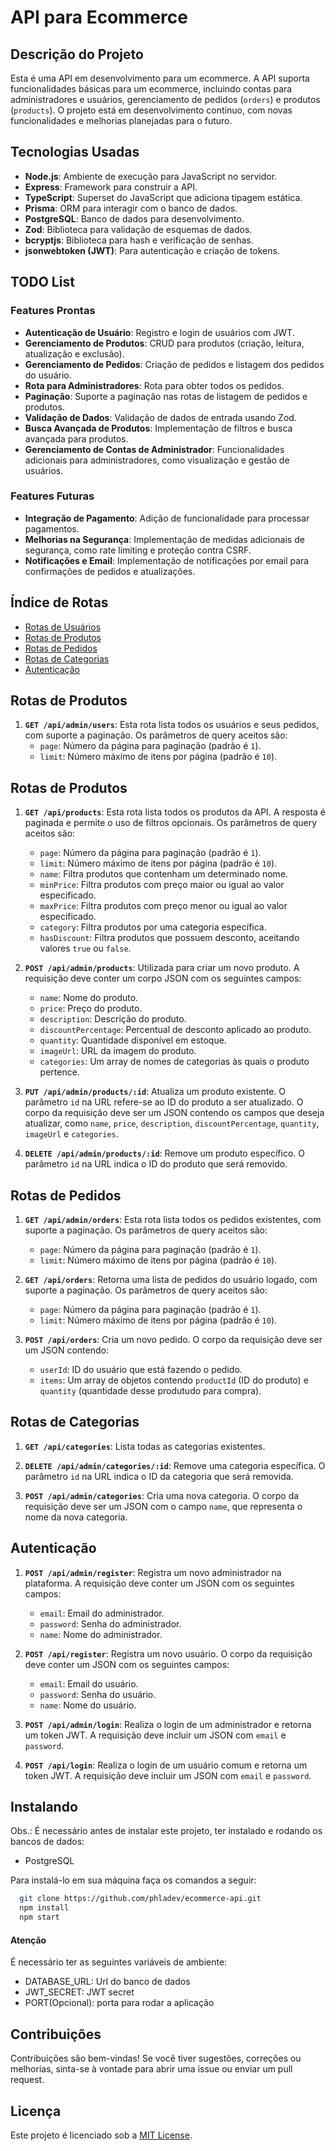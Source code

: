 # API para Ecommerce

## Descrição do Projeto

Esta é uma API em desenvolvimento para um ecommerce. A API suporta funcionalidades básicas para um ecommerce, incluindo contas para administradores e usuários, gerenciamento de pedidos (`orders`) e produtos (`products`). O projeto está em desenvolvimento contínuo, com novas funcionalidades e melhorias planejadas para o futuro.

## Tecnologias Usadas

- **Node.js**: Ambiente de execução para JavaScript no servidor.
- **Express**: Framework para construir a API.
- **TypeScript**: Superset do JavaScript que adiciona tipagem estática.
- **Prisma**: ORM para interagir com o banco de dados.
- **PostgreSQL**: Banco de dados para desenvolvimento.
- **Zod**: Biblioteca para validação de esquemas de dados.
- **bcryptjs**: Biblioteca para hash e verificação de senhas.
- **jsonwebtoken (JWT)**: Para autenticação e criação de tokens.

## TODO List

### Features Prontas

- **Autenticação de Usuário**: Registro e login de usuários com JWT.
- **Gerenciamento de Produtos**: CRUD para produtos (criação, leitura, atualização e exclusão).
- **Gerenciamento de Pedidos**: Criação de pedidos e listagem dos pedidos do usuário.
- **Rota para Administradores**: Rota para obter todos os pedidos.
- **Paginação**: Suporte a paginação nas rotas de listagem de pedidos e produtos.
- **Validação de Dados**: Validação de dados de entrada usando Zod.
- **Busca Avançada de Produtos**: Implementação de filtros e busca avançada para produtos.
- **Gerenciamento de Contas de Administrador**: Funcionalidades adicionais para administradores, como visualização e gestão de usuários.

### Features Futuras

- **Integração de Pagamento**: Adição de funcionalidade para processar pagamentos.
- **Melhorias na Segurança**: Implementação de medidas adicionais de segurança, como rate limiting e proteção contra CSRF.
- **Notificações e Email**: Implementação de notificações por email para confirmações de pedidos e atualizações.

## Índice de Rotas

- [Rotas de Usuários](#rotas-de-usuários)
- [Rotas de Produtos](#rotas-de-produtos)
- [Rotas de Pedidos](#rotas-de-pedidos)
- [Rotas de Categorias](#rotas-de-categorias)
- [Autenticação](#autenticação)

## Rotas de Produtos
1. **`GET /api/admin/users`**: Esta rota lista todos os usuários e seus pedidos, com suporte a paginação. Os parâmetros de query aceitos são:
   -   `page`: Número da página para paginação (padrão é `1`).
   -   `limit`: Número máximo de itens por página (padrão é `10`).


## Rotas de Produtos

1. **`GET /api/products`**: Esta rota lista todos os produtos da API. A resposta é paginada e permite o uso de filtros opcionais. Os parâmetros de query aceitos são:

   -   `page`: Número da página para paginação (padrão é `1`).
   -   `limit`: Número máximo de itens por página (padrão é `10`).
   -   `name`: Filtra produtos que contenham um determinado nome.
   -   `minPrice`: Filtra produtos com preço maior ou igual ao valor especificado.
   -   `maxPrice`: Filtra produtos com preço menor ou igual ao valor especificado.
   -   `category`: Filtra produtos por uma categoria específica.
   -   `hasDiscount`: Filtra produtos que possuem desconto, aceitando valores `true` ou `false`.

2. **`POST /api/admin/products`**: Utilizada para criar um novo produto. A requisição deve conter um corpo JSON com os seguintes campos:

   -   `name`: Nome do produto.
   -   `price`: Preço do produto.
   -   `description`: Descrição do produto.
   -   `discountPercentage`: Percentual de desconto aplicado ao produto.
   -   `quantity`: Quantidade disponível em estoque.
   -   `imageUrl`: URL da imagem do produto.
   -   `categories`: Um array de nomes de categorias às quais o produto pertence.

3. **`PUT /api/admin/products/:id`**: Atualiza um produto existente. O parâmetro `id` na URL refere-se ao ID do produto a ser atualizado. O corpo da requisição deve ser um JSON contendo os campos que deseja atualizar, como `name`, `price`, `description`, `discountPercentage`, `quantity`, `imageUrl` e `categories`.

4. **`DELETE /api/admin/products/:id`**: Remove um produto específico. O parâmetro `id` na URL indica o ID do produto que será removido.

## Rotas de Pedidos

1. **`GET /api/admin/orders`**: Esta rota lista todos os pedidos existentes, com suporte a paginação. Os parâmetros de query aceitos são:

   -   `page`: Número da página para paginação (padrão é `1`).
   -   `limit`: Número máximo de itens por página (padrão é `10`).

2. **`GET /api/orders`**: Retorna uma lista de pedidos do usuário logado, com suporte a paginação. Os parâmetros de query aceitos são:

   -   `page`: Número da página para paginação (padrão é `1`).
   -   `limit`: Número máximo de itens por página (padrão é `10`). 
   
3. **`POST /api/orders`**: Cria um novo pedido. O corpo da requisição deve ser um JSON contendo:

   -   `userId`: ID do usuário que está fazendo o pedido.
   -   `items`: Um array de objetos contendo `productId` (ID do produto) e `quantity` (quantidade desse produtudo para compra).

## Rotas de Categorias

1. **`GET /api/categories`**: Lista todas as categorias existentes.

2. **`DELETE /api/admin/categories/:id`**: Remove uma categoria específica. O parâmetro `id` na URL indica o ID da categoria que será removida.

3. **`POST /api/admin/categories`**: Cria uma nova categoria. O corpo da requisição deve ser um JSON com o campo `name`, que representa o nome da nova categoria.

## Autenticação

1. **`POST /api/admin/register`**: Registra um novo administrador na plataforma. A requisição deve conter um JSON com os seguintes campos:

   -   `email`: Email do administrador.
   -   `password`: Senha do administrador.
   -   `name`: Nome do administrador.

2. **`POST /api/register`**: Registra um novo usuário. O corpo da requisição deve conter um JSON com os seguintes campos:

   -   `email`: Email do usuário.
   -   `password`: Senha do usuário.
   -   `name`: Nome do usuário.

3. **`POST /api/admin/login`**: Realiza o login de um administrador e retorna um token JWT. A requisição deve incluir um JSON com `email` e `password`.

4. **`POST /api/login`**: Realiza o login de um usuário comum e retorna um token JWT. A requisição deve incluir um JSON com `email` e `password`.

## Instalando

Obs.: É necessário antes de instalar este projeto, ter instalado e rodando os bancos de dados: 
* PostgreSQL

Para instalá-lo em sua máquina faça os comandos a seguir:

``` bash
  git clone https://github.com/phladev/ecommerce-api.git
  npm install
  npm start
```

#### Atenção

É necessário ter as seguintes variáveis de ambiente: 
  - DATABASE_URL: Url do banco de dados
  - JWT_SECRET: JWT secret
  - PORT(Opcional): porta para rodar a aplicação

## Contribuições

Contribuições são bem-vindas! Se você tiver sugestões, correções ou melhorias, sinta-se à vontade para abrir uma issue ou enviar um pull request.

## Licença

Este projeto é licenciado sob a [MIT License](LICENSE).
